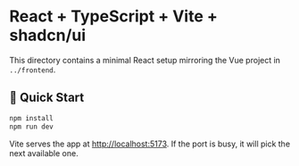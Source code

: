 # React + TypeScript + Vite + shadcn/ui

This directory contains a minimal React setup mirroring the Vue project in `../frontend`.

## 🚀 Quick Start

```bash
npm install
npm run dev
```

Vite serves the app at [http://localhost:5173](http://localhost:5173). If the port is busy, it will pick the next available one.

